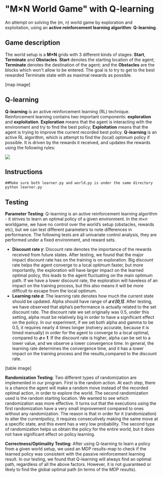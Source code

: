 # "M×N World Game" with Q-learning  
An attempt on solving the (m, n) world game by exploration and exploitation, using an **active reinforcement learning algorithm**: **Q-learning**.

## Game description
The world setup is a **M×N** grids with 3 different kinds of stages: **Start**,  **Terminate** and **Obstacles**. **Start** denotes the starting location of the agent; **Terminate** denotes the destination of the agent; and the **Obstacles** are the blocks which won't allow to be entered. The goal is to try to get to the best rewarded Terminate state with as maximal rewards as possible.

[map image]

## Q-learning
**Q-learning** is an active reinforcement learning (RL) technique. Reinforcement learning contains two important components: **exploration** and **exploitation**. **Exploration** means that the agent is interacting with the environment and try to find the best policy; **Exploitation** means that the agent is trying to improve the current recorded best policy. **Q-learning** is an active RL algorithm, which is attempt to find the (local) optimum policy if possible. It is driven by the rewards it received, and updates the rewards using the following rules:

<img src="https://render.githubusercontent.com/render/math?math=Q(s, a) ← Q(s, a) + α(R(s) + γ maxa Q(s, a) − Q(s, a))
">

## Instructions
    ##Make sure both learner.py and world.py is under the same directory
    python learner.py

## Testing
**Parameter Testing**: Q-learning is an active reinforcement learning algorithm - it strives to learn an optimal policy of a given environment. In the 𝑚×𝑛 worldgame, we have no control over the world’s setup (obstacles, rewards etc), but we can test different parameters to note differences in performance.
The following tests are all univariate control analysis, they are performed under a fixed environment, and reward sets.
 - **Discount rate 𝛾**: Discount rate denotes the importance of the rewards received from future states. After testing, we found that the major impact discount rate has on the training is on exploration. Big discount rate helps the agent converge to a local optimum faster, but more importantly, the exploration will have larger impact on the learned optimal policy, this leads to the agent fluctuating on the main optimum path. If we have a lower discount rate, the exploration will haveless of an impact on the training process, but this also means it will be more difficult to escape from the local optimum.
 - **Learning rate 𝛼**: The learning rate denotes how much the current state should be updated. Alpha should have range of ***𝛼 ∈ [0,1]***. After testing, we have observed that alpha’s performance is actually related to the set discount rate. The discount rate we set originally was 0.5, under this setting, alpha must be relatively big in order to have a significant effect on the policy. In our experiment, if we set both alpha and gamma to be 0.5, it requires nearly 4 times longer (notvery accurate, because it is timed manually) in order for the agent to converge to a local optimal, compared to ***𝛼 = 1***. If the discount rate is higher, alpha can be set to a lower value, and we observe a lower convergence time. In general, the learning rate determines the convergence time, and it has a lower impact on the training process and the results,compared to the discount rate.

[table image]

**Randomization Testing**: Two different types of randomization are implemented in our program. First is the random action. At each step, there is a chance the agent will make a random move instead of the recorded optimal action, in order to explore the world. The second randomization used is the random starting location. We wanted to see which randomization was more effective. It turns out that the executions using the first randomization have a very small improvement compared to ones without any randomization. The reason is that in order for it (randomization) to alter the currentpolicy, it requires consecutively making the same move at a specific state, and this event has a very low probability. The second type of randomization helps us obtain the policy for the entire world, but it does not have significant effect on policy learning.

**Correctness/Optimality Testing**: After using Q-learning to learn a policy from a given world setup, we used an MDP results-map to check if the learned policy was consistent with the passive reinforcement learning result. In our testing, we found that Q-learning will always find an optimal path, regardless of all the above factors. However, it is not guaranteed or likely to find the global optimal path (in terms of the MDP results).
